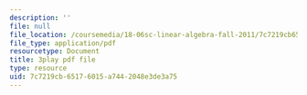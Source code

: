 ```yaml
---
description: ''
file: null
file_location: /coursemedia/18-06sc-linear-algebra-fall-2011/7c7219cb65176015a7442048e3de3a75_cfn2ZUuWPd0.pdf
file_type: application/pdf
resourcetype: Document
title: 3play pdf file
type: resource
uid: 7c7219cb-6517-6015-a744-2048e3de3a75
---
```

